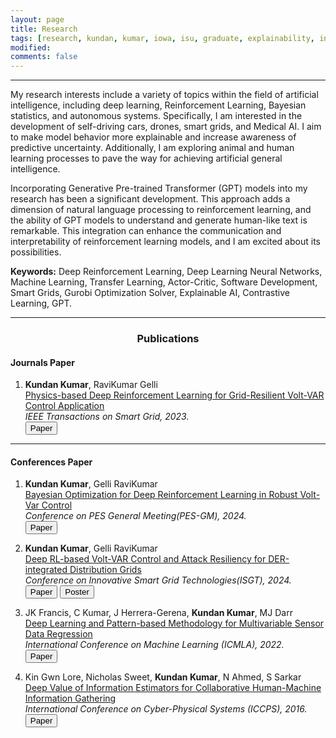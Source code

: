 ```yaml
---
layout: page
title: Research
tags: [research, kundan, kumar, iowa, isu, graduate, explainability, interpretability, explainable AI, GPT]
modified:
comments: false
---
```


<!-- **Research** -->

----------------
My research interests include a variety of topics within the field of artificial intelligence, including deep learning, Reinforcement Learning, Bayesian statistics, and autonomous systems. Specifically, I am interested in the development of self-driving cars, drones, smart grids, and Medical AI. I aim to make model behavior more explainable and increase awareness of predictive uncertainty. Additionally, I am exploring animal and human learning processes to pave the way for achieving artificial general intelligence.

Incorporating Generative Pre-trained Transformer (GPT) models into my research has been a significant development. This approach adds a dimension of natural language processing to reinforcement learning, and the ability of GPT models to understand and generate human-like text is remarkable. This integration can enhance the communication and interpretability of reinforcement learning models, and I am excited about its possibilities.

**Keywords:**
Deep Reinforcement Learning, Deep Learning Neural Networks, Machine Learning, Transfer Learning, Actor-Critic, Software Development, Smart Grids, Gurobi Optimization Solver, Explainable AI, Contrastive Learning, GPT.

----------------
<div style="text-align:center"><h3>Publications</h3></div>

#### Journals Paper

1. **Kundan Kumar**, RaviKumar Gelli   
[Physics-based Deep Reinforcement Learning for Grid-Resilient Volt-VAR Control Application]()   
*IEEE Transactions on Smart Grid, 2023.*   
[<button type="button" class="btn btn-info">Paper</button>]()

-----------------
#### Conferences Paper

1. **Kundan Kumar**, Gelli RaviKumar    
[Bayesian Optimization for Deep Reinforcement Learning in Robust Volt-Var Control]()   
*Conference on PES General Meeting(PES-GM), 2024.*   
[<button type="button" class="btn btn-info">Paper</button>](https://arxiv.org/abs/2202.13541)

2. **Kundan Kumar**, Gelli RaviKumar    
[Deep RL-based Volt-VAR Control and Attack Resiliency for DER-integrated Distribution Grids]()   
*Conference on Innovative Smart Grid Technologies(ISGT), 2024.*   
[<button type="button" class="btn btn-info">Paper</button>](https://ieeexplore.ieee.org/document/10454163)
[<button type="button" class="btn btn-info">Poster</button>]("/reports/Kumar_Kundan_Spring2024_Resume_v2.docx-1.pdf")

<!-- <a href="/publications/Kumar_Kundan_Spring2024_Resume_v2.docx-1.pdf"> -->
3. JK Francis, C Kumar, J Herrera-Gerena, **Kundan Kumar**, MJ Darr     
[Deep Learning and Pattern-based Methodology for Multivariable Sensor Data Regression]()   
*International Conference on Machine Learning (ICMLA), 2022.*   
[<button type="button" class="btn btn-info">Paper</button>](https://ieeexplore.ieee.org/document/10069730)

4. Kin Gwn Lore, Nicholas Sweet, **Kundan Kumar**, N Ahmed, S Sarkar    
[Deep Value of Information Estimators for Collaborative Human-Machine Information Gathering]()   
*International Conference on Cyber-Physical Systems (ICCPS), 2016.*   
[<button type="button" class="btn btn-info">Paper</button>](https://arxiv.org/abs/1512.07592)





<!-- 2. JK Francis, C Kumar, J Herrera-Gerena, **Kundan Kumar**, MJ Darr     
[Pattern Based Multivariate Regression using Deep Learning (PBMR-DP)]()   
*International Conference on Machine Learning (ICMLA), 2022.*   
[<button type="button" class="btn btn-info">Paper</button>](https://arxiv.org/abs/2202.13541)
 -->